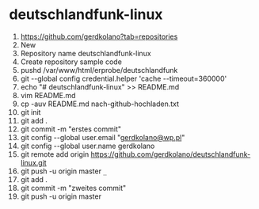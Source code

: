 # deutschlandfunk-linux

1. https://github.com/gerdkolano?tab=repositories
1. New
1. Repository name deutschlandfunk-linux
1. Create repository
sample code
1. pushd /var/www/html/erprobe/deutschlandfunk
1. git --global config credential.helper 'cache --timeout=360000'
1. echo "# deutschlandfunk-linux" >> README.md
1. vim README.md
1. cp -auv README.md nach-github-hochladen.txt
1. git init
1. git add .
1. git commit -m "erstes commit"
1. git config --global user.email "gerdkolano@wp.pl"
1. git config --global user.name gerdkolano
1. git remote add origin https://github.com/gerdkolano/deutschlandfunk-linux.git
1. git push -u origin master
    `_`
1. git add .
1. git commit -m "zweites commit"
1. git push -u origin master


